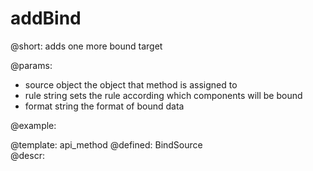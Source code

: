 addBind
=============


@short:
	adds one more bound target

@params:
- source		object		the object that method is assigned to
- rule		string		sets the rule according which components will be bound
- format		string		the format of bound data



@example:


@template:	api_method
@defined:	BindSource	
@descr:



